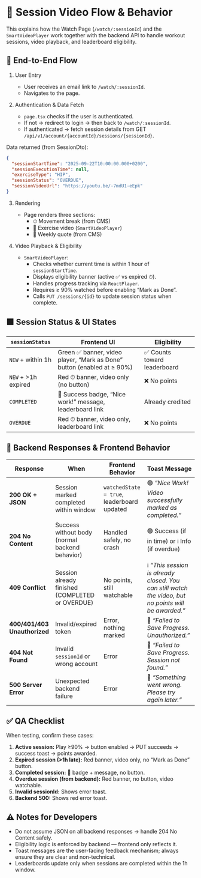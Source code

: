 # 🎥 Session Video Flow & Behavior

This explains how the Watch Page (`/watch/:sessionId`) and the `SmartVideoPlayer` work together with the backend API to handle workout sessions, video playback, and leaderboard eligibility.

## 🔄 End-to-End Flow

1. User Entry

   - User receives an email link to `/watch/:sessionId`.
   - Navigates to the page.

2. Authentication & Data Fetch
   - `page.tsx` checks if the user is authenticated.
   - If not → redirect to login → then back to `/watch/:sessionId`.
   - If authenticated → fetch session details from
     GET `/api/v1/account/{accountId}/sessions/{sessionId}`.

Data returned (from SessionDto):

```json
{
  "sessionStartTime": "2025-09-22T10:00:00.000+0200",
  "sessionExecutionTime": null,
  "exerciseType": "HIP",
  "sessionStatus": "OVERDUE",
  "sessionVideoUrl": "https://youtu.be/-7mdU1-eEpk"
}
```

3. Rendering

   - Page renders three sections:
     - ⏱ Movement break (from CMS)
     - 🎥 Exercise video (`SmartVideoPlayer`)
     - 💬 Weekly quote (from CMS)

4. Video Playback & Eligibility
   - `SmartVideoPlayer`:
     - Checks whether current time is within 1 hour of `sessionStartTime`.
     - Displays eligibility banner (active ✅ vs expired ⏱).
     - Handles progress tracking via `ReactPlayer`.
     - Requires ≥ 90% watched before enabling “Mark as Done”.
     - Calls `PUT /sessions/{id}` to update session status when complete.

## 🟩 Session Status & UI States

| **`sessionStatus`** | **Frontend UI**                                                         | **Eligibility**              |
| ------------------- | ----------------------------------------------------------------------- | ---------------------------- |
| `NEW` + within 1h   | Green ✅ banner, video player, “Mark as Done” button (enabled at ≥ 90%) | ✅ Counts toward leaderboard |
| `NEW` + >1h expired | Red ⏱ banner, video only (no button)                                   | ❌ No points                 |
| `COMPLETED`         | 🏅 Success badge, “Nice work!” message, leaderboard link                | Already credited             |
| `OVERDUE`           | Red ⏱ banner, video only, leaderboard link                             | ❌ No points                 |

## 📡 Backend Responses & Frontend Behavior

| **Response**                 | **When**                                        | **Frontend Behavior**                      | **Toast Message**                                                                                    |
| ---------------------------- | ----------------------------------------------- | ------------------------------------------ | ---------------------------------------------------------------------------------------------------- |
| **200 OK + JSON**            | Session marked completed within window          | `watchedState = true`, leaderboard updated | 🟢 _“Nice Work! Video successfully marked as completed.”_                                            |
| **204 No Content**           | Success without body (normal backend behavior)  | Handled safely, no crash                   | 🟢 Success (if in time) or ℹ️ Info (if overdue)                                                      |
| **409 Conflict**             | Session already finished (COMPLETED or OVERDUE) | No points, still watchable                 | ℹ️ _“This session is already closed. You can still watch the video, but no points will be awarded.”_ |
| **400/401/403 Unauthorized** | Invalid/expired token                           | Error, nothing marked                      | 🔴 _“Failed to Save Progress. Unauthorized.”_                                                        |
| **404 Not Found**            | Invalid `sessionId` or wrong account            | Error                                      | 🔴 _“Failed to Save Progress. Session not found.”_                                                   |
| **500 Server Error**         | Unexpected backend failure                      | Error                                      | 🔴 _“Something went wrong. Please try again later.”_                                                 |

## ✅ QA Checklist

When testing, confirm these cases:

1. **Active session:** Play ≥90% → button enabled → PUT succeeds → success toast → points awarded.
2. **Expired session (>1h late):** Red banner, video only, no “Mark as Done” button.
3. **Completed session:** 🏅 badge + message, no button.
4. **Overdue session (from backend):** Red banner, no button, video watchable.
5. **Invalid sessionId:** Shows error toast.
6. **Backend 500:** Shows red error toast.

## ⚠️ Notes for Developers

- Do not assume JSON on all backend responses → handle 204 No Content safely.
- Eligibility logic is enforced by backend — frontend only reflects it.
- Toast messages are the user-facing feedback mechanism; always ensure they are clear and non-technical.
- Leaderboards update only when sessions are completed within the 1h window.
